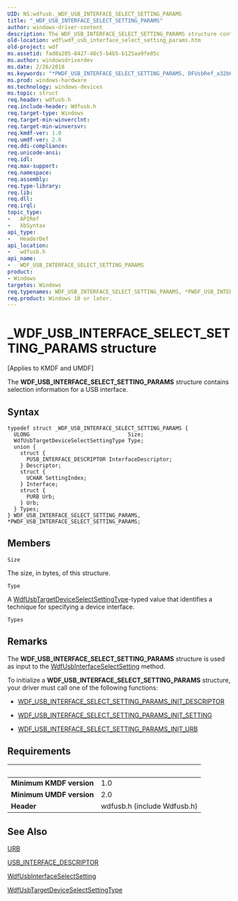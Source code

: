 ```yaml
---
UID: NS:wdfusb._WDF_USB_INTERFACE_SELECT_SETTING_PARAMS
title: "_WDF_USB_INTERFACE_SELECT_SETTING_PARAMS"
author: windows-driver-content
description: The WDF_USB_INTERFACE_SELECT_SETTING_PARAMS structure contains selection information for a USB interface.
old-location: wdf\wdf_usb_interface_select_setting_params.htm
old-project: wdf
ms.assetid: fad8a205-8427-48c5-b4b5-b125aa9fe85c
ms.author: windowsdriverdev
ms.date: 2/26/2018
ms.keywords: "*PWDF_USB_INTERFACE_SELECT_SETTING_PARAMS, DFUsbRef_a32b6d83-abf8-4cc6-9ce3-3d03551164a4.xml, PWDF_USB_INTERFACE_SELECT_SETTING_PARAMS, PWDF_USB_INTERFACE_SELECT_SETTING_PARAMS structure pointer, WDF_USB_INTERFACE_SELECT_SETTING_PARAMS, WDF_USB_INTERFACE_SELECT_SETTING_PARAMS structure, _WDF_USB_INTERFACE_SELECT_SETTING_PARAMS, kmdf.wdf_usb_interface_select_setting_params, wdf.wdf_usb_interface_select_setting_params, wdfusb/PWDF_USB_INTERFACE_SELECT_SETTING_PARAMS, wdfusb/WDF_USB_INTERFACE_SELECT_SETTING_PARAMS"
ms.prod: windows-hardware
ms.technology: windows-devices
ms.topic: struct
req.header: wdfusb.h
req.include-header: Wdfusb.h
req.target-type: Windows
req.target-min-winverclnt: 
req.target-min-winversvr: 
req.kmdf-ver: 1.0
req.umdf-ver: 2.0
req.ddi-compliance: 
req.unicode-ansi: 
req.idl: 
req.max-support: 
req.namespace: 
req.assembly: 
req.type-library: 
req.lib: 
req.dll: 
req.irql: 
topic_type:
-	APIRef
-	kbSyntax
api_type:
-	HeaderDef
api_location:
-	wdfusb.h
api_name:
-	WDF_USB_INTERFACE_SELECT_SETTING_PARAMS
product:
- Windows
targetos: Windows
req.typenames: WDF_USB_INTERFACE_SELECT_SETTING_PARAMS, *PWDF_USB_INTERFACE_SELECT_SETTING_PARAMS
req.product: Windows 10 or later.
---
```


# _WDF_USB_INTERFACE_SELECT_SETTING_PARAMS structure
<p class="CCE_Message">[Applies to KMDF and UMDF]

The <b>WDF_USB_INTERFACE_SELECT_SETTING_PARAMS</b> structure contains selection information for a USB interface.

## Syntax
```
typedef struct _WDF_USB_INTERFACE_SELECT_SETTING_PARAMS {
  ULONG                               Size;
  WdfUsbTargetDeviceSelectSettingType Type;
  union {
    struct {
      PUSB_INTERFACE_DESCRIPTOR InterfaceDescriptor;
    } Descriptor;
    struct {
      UCHAR SettingIndex;
    } Interface;
    struct {
      PURB Urb;
    } Urb;
  } Types;
} WDF_USB_INTERFACE_SELECT_SETTING_PARAMS, *PWDF_USB_INTERFACE_SELECT_SETTING_PARAMS;
```

## Members


`Size`

The size, in bytes, of this structure.

`Type`

A <a href="https://msdn.microsoft.com/library/windows/hardware/ff550103">WdfUsbTargetDeviceSelectSettingType</a>-typed value that identifies a technique for specifying a device interface.

`Types`



## Remarks
The <b>WDF_USB_INTERFACE_SELECT_SETTING_PARAMS</b> structure is used as input to the <a href="https://msdn.microsoft.com/library/windows/hardware/ff550073">WdfUsbInterfaceSelectSetting</a> method. 

To initialize a <b>WDF_USB_INTERFACE_SELECT_SETTING_PARAMS</b> structure, your driver must call one of the following functions:

<ul>
<li>

<a href="https://msdn.microsoft.com/library/windows/hardware/ff553008">WDF_USB_INTERFACE_SELECT_SETTING_PARAMS_INIT_DESCRIPTOR</a>


</li>
<li>

<a href="https://msdn.microsoft.com/library/windows/hardware/ff553011">WDF_USB_INTERFACE_SELECT_SETTING_PARAMS_INIT_SETTING</a>


</li>
<li>

<a href="https://msdn.microsoft.com/library/windows/hardware/ff553016">WDF_USB_INTERFACE_SELECT_SETTING_PARAMS_INIT_URB</a>


</li>
</ul>

## Requirements
| &nbsp; | &nbsp; |
| ---- |:---- |
| **Minimum KMDF version** | 1.0 |
| **Minimum UMDF version** | 2.0 |
| **Header** | wdfusb.h (include Wdfusb.h) |

## See Also

<a href="https://msdn.microsoft.com/library/windows/hardware/ff538923">URB</a>



<a href="https://msdn.microsoft.com/library/windows/hardware/ff540065">USB_INTERFACE_DESCRIPTOR</a>



<a href="https://msdn.microsoft.com/library/windows/hardware/ff550073">WdfUsbInterfaceSelectSetting</a>



<a href="https://msdn.microsoft.com/library/windows/hardware/ff550103">WdfUsbTargetDeviceSelectSettingType</a>